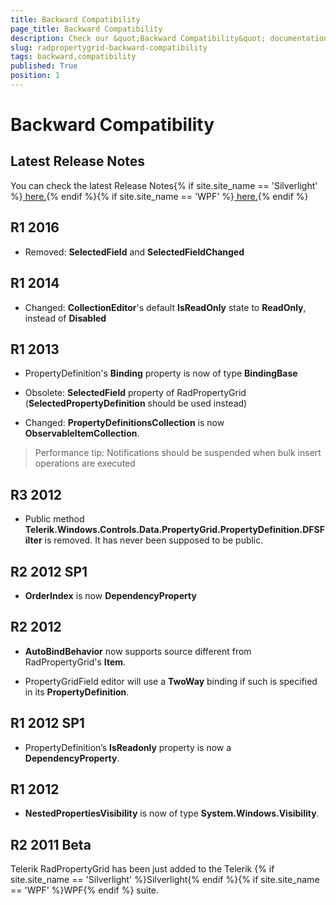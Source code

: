 ```yaml
---
title: Backward Compatibility
page_title: Backward Compatibility
description: Check our &quot;Backward Compatibility&quot; documentation article for the RadPropertyGrid WPF control.
slug: radpropertygrid-backward-compatibility
tags: backward,compatibility
published: True
position: 1
---
```


# Backward Compatibility

## Latest Release Notes

You can check the latest Release Notes{% if site.site_name == 'Silverlight' %}[ here.](http://www.telerik.com/products/silverlight/whats-new/release_notes.aspx){% endif %}{% if site.site_name == 'WPF' %}[ here.](http://www.telerik.com/products/wpf/whats-new/release-history.aspx){% endif %}

## R1 2016

* Removed: **SelectedField** and **SelectedFieldChanged**

## R1 2014

* Changed: **CollectionEditor**'s default **IsReadOnly** state to **ReadOnly**, instead of **Disabled**

## R1 2013

* PropertyDefinition's **Binding** property is now of type **BindingBase**

* Obsolete: **SelectedField** property of RadPropertyGrid (**SelectedPropertyDefinition** should be used instead)    

* Changed: **PropertyDefinitionsCollection** is now **ObservableItemCollection**. 

>Performance tip: Notifications should be suspended when bulk insert operations are executed

## R3 2012

* Public method __Telerik.Windows.Controls.Data.PropertyGrid.PropertyDefinition.DFSFilter__ is removed. It has never been supposed to be public.

## R2 2012 SP1

* __OrderIndex__  is now __DependencyProperty__

##  R2 2012

* __AutoBindBehavior__ now supports source different from RadPropertyGrid's **Item**.

* PropertyGridField editor will use a __TwoWay__ binding if such is specified in its  __PropertyDefinition__.

## R1 2012 SP1

* PropertyDefinition’s __IsReadonly__ property is now a __DependencyProperty__.

## R1 2012

* __NestedPropertiesVisibility__ is now of type __System.Windows.Visibility__.

## R2 2011 Beta

Telerik RadPropertyGrid has been just added to the Telerik {% if site.site_name == 'Silverlight' %}Silverlight{% endif %}{% if site.site_name == 'WPF' %}WPF{% endif %} suite.